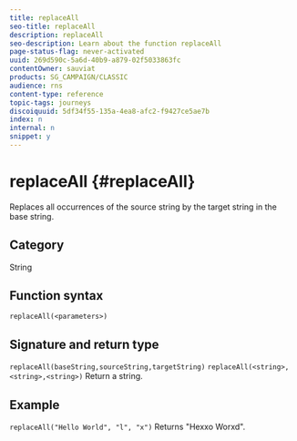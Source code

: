 ```yaml
---
title: replaceAll
seo-title: replaceAll
description: replaceAll
seo-description: Learn about the function replaceAll
page-status-flag: never-activated
uuid: 269d590c-5a6d-40b9-a879-02f5033863fc
contentOwner: sauviat
products: SG_CAMPAIGN/CLASSIC
audience: rns
content-type: reference
topic-tags: journeys
discoiquuid: 5df34f55-135a-4ea8-afc2-f9427ce5ae7b
index: n
internal: n
snippet: y
---
```


# replaceAll {#replaceAll}

Replaces all occurrences of the source string by the target string in the base string.

## Category

String

## Function syntax

`replaceAll(<parameters>)`

## Signature and return type

`replaceAll(baseString,sourceString,targetString)`
`replaceAll(<string>,<string>,<string>)`
Return a string.

## Example

`replaceAll("Hello World", "l", "x")`
Returns "Hexxo Worxd".
